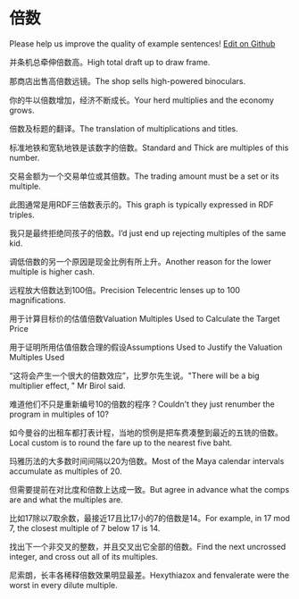 # 倍数

Please help us improve the quality of example sentences! [Edit on Github](https://github.com/jiyushe/jiyu-example-sentence-source/blob/main/chinese/beishu.md)

<p><span class="chinese">并条机总牵伸倍数高。</span><span class="english">High total draft up to draw frame.</span></p>

<p><span class="chinese">那商店出售高倍数远镜。</span><span class="english">The shop sells high-powered binoculars.</span></p>

<p><span class="chinese">你的牛以倍数增加，经济不断成长。</span><span class="english">Your herd multiplies and the economy grows.</span></p>

<p><span class="chinese">倍数及标题的翻译。</span><span class="english">The translation of multiplications and titles.</span></p>

<p><span class="chinese">标准地铁和宽轨地铁是该数字的倍数。</span><span class="english">Standard and Thick are multiples of this number.</span></p>

<p><span class="chinese">交易金额为一个交易单位或其倍数。</span><span class="english">The trading amount must be a set or its multiple.</span></p>

<p><span class="chinese">此图通常是用RDF三倍数表示的。</span><span class="english">This graph is typically expressed in RDF triples.</span></p>

<p><span class="chinese">我只是最终拒绝同孩子的倍数。</span><span class="english">I’d just end up rejecting multiples of the same kid.</span></p>

<p><span class="chinese">调低倍数的另一个原因是现金比例有所上升。</span><span class="english">Another reason for the lower multiple is higher cash.</span></p>

<p><span class="chinese">远程放大倍数达到100倍。</span><span class="english">Precision Telecentric lenses up to 100 magnifications.</span></p>

<p><span class="chinese">用于计算目标价的估值倍数</span><span class="english">Valuation Multiples Used to Calculate the Target Price</span></p>

<p><span class="chinese">用于证明所用估值倍数合理的假设</span><span class="english">Assumptions Used to Justify the Valuation Multiples Used</span></p>

<p><span class="chinese">“这将会产生一个很大的倍数效应”，比罗尔先生说。</span><span class="english">"There will be a big multiplier effect, " Mr Birol said.</span></p>

<p><span class="chinese">难道他们不只是重新编号10的倍数的程序？</span><span class="english">Couldn't they just renumber the program in multiples of 10?</span></p>

<p><span class="chinese">如今曼谷的出租车都打表计程，当地的惯例是把车费凑整到最近的五铣的倍数。</span><span class="english">Local custom is to round the fare up to the nearest five baht.</span></p>

<p><span class="chinese">玛雅历法的大多数时间间隔以20为倍数。</span><span class="english">Most of the Maya calendar intervals accumulate as multiples of 20.</span></p>

<p><span class="chinese">但需要提前在对比度和倍数上达成一致。</span><span class="english">But agree in advance what the comps are and what the multiples are.</span></p>

<p><span class="chinese">比如17除以7取余数，最接近17且比17小的7的倍数是14。</span><span class="english">For example, in 17 mod 7, the closest multiple of 7 below 17 is 14.</span></p>

<p><span class="chinese">找出下一个非交叉的整数，并且交叉出它全部的倍数。</span><span class="english">Find the next uncrossed integer, and cross out all of its multiples.</span></p>

<p><span class="chinese">尼索朗，长丰各稀释倍数效果明显最差。</span><span class="english">Hexythiazox and fenvalerate were the worst in every dilute multiple.</span></p>

